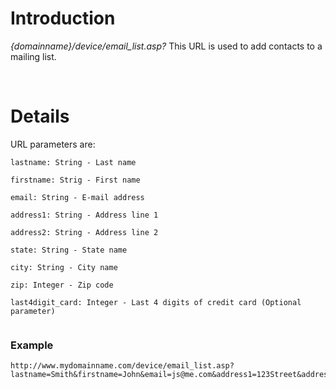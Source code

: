# Introduction #

_{domainname}/device/email\_list.asp?_
This URL is used to add contacts to a mailing list.

<br>

<h1>Details</h1>

URL parameters are:<br>
<pre><code>lastname: String - Last name<br>
firstname: Strig - First name<br>
email: String - E-mail address<br>
address1: String - Address line 1<br>
address2: String - Address line 2<br>
state: String - State name<br>
city: String - City name<br>
zip: Integer - Zip code<br>
last4digit_card: Integer - Last 4 digits of credit card (Optional parameter)<br>
</code></pre>

<h3>Example</h3>
<pre><code>http://www.mydomainname.com/device/email_list.asp?lastname=Smith&amp;firstname=John&amp;email=js@me.com&amp;address1=123Street&amp;address2=Apt12&amp;state=CA&amp;city=MyCity&amp;zip=12345<br>
</code></pre>